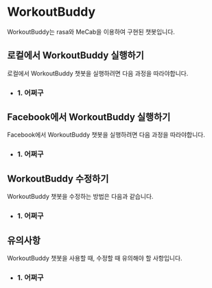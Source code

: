# WorkoutBuddy
WorkoutBuddy는 rasa와 MeCab을 이용하여 구현된 챗봇입니다.

## 로컬에서 WorkoutBuddy 실행하기
로컬에서 WorkoutBuddy 챗봇을 실행하려면 다음 과정을 따라야합니다.
* ### 1. 어쩌구

## Facebook에서 WorkoutBuddy 실행하기
Facebook에서 WorkoutBuddy 챗봇을 실행하려면 다음 과정을 따라야합니다.
* ### 1. 어쩌구

## WorkoutBuddy 수정하기
WorkoutBuddy 챗봇을 수정하는 방법은 다음과 같습니다.
* ### 1. 어쩌구

## 유의사항
WorkoutBuddy 챗봇을 사용할 때, 수정할 때 유의해야 할 사항입니다.
* ### 1. 어쩌구
